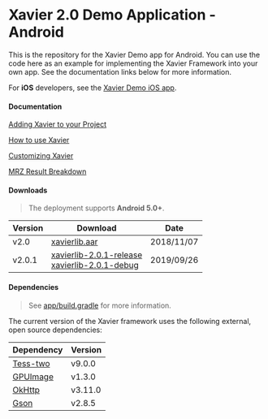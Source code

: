 # Xavier 2.0 Demo Application - Android
This is the repository for the Xavier Demo app for Android. You can use the code here as an example for implementing the Xavier Framework into your own app.
See the documentation links below for more information.

For **iOS** developers, see the [Xavier Demo iOS app](https://github.com/BlackSharkTech/xavier-demo-ios).

#### Documentation

[Adding Xavier to your Project](./documentation/adding_xavier_to_your_app.md)

[How to use Xavier](./documentation/how_to_use_xavier.md)

[Customizing Xavier](./documentation/customization.md)

[MRZ Result Breakdown](./documentation/result_data_breakdown.md)

#### Downloads
> The deployment supports **Android 5.0+**.

| Version | Download | Date |
|---------|----------|------|
| v2.0 | [xavierlib.aar](./downloads/v2.0/xavierlib.aar) | 2018/11/07 |
| v2.0.1 | [xavierlib-2.0.1-release](./downloads/v2.0.1/xavierlib-2.0.1-release.aar) <br> [xavierlib-2.0.1-debug](./downloads/v2.0.1/xavierlib-2.0.1-debug.aar) | 2019/09/26|

#### Dependencies
> See [app/build.gradle](./xavier-demo/app/build.gradle) for more information.

The current version of the Xavier framework uses the following external, open source dependencies:

| Dependency | Version |
|------------|---------|
| [Tess-two](https://github.com/rmtheis/tess-two) | v9.0.0 |
| [GPUImage](https://github.com/cats-oss/android-gpuimage) | v1.3.0 |
| [OkHttp](https://github.com/square/okhttp)   | v3.11.0|
| [Gson](https://github.com/google/gson)     | v2.8.5 |

